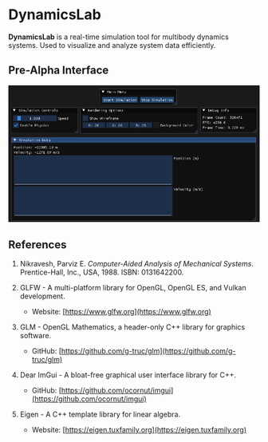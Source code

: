 # DynamicsLab

**DynamicsLab** is a real-time simulation tool for multibody dynamics systems. Used to visualize and analyze system data efficiently.

## Pre-Alpha Interface
![Alt text](./assets/images/pre-alpha.png)

## References

1. Nikravesh, Parviz E. *Computer-Aided Analysis of Mechanical Systems*. Prentice-Hall, Inc., USA, 1988. ISBN: 0131642200.

2. GLFW - A multi-platform library for OpenGL, OpenGL ES, and Vulkan development.
   - Website: [https://www.glfw.org](https://www.glfw.org)

3. GLM - OpenGL Mathematics, a header-only C++ library for graphics software.
   - GitHub: [https://github.com/g-truc/glm](https://github.com/g-truc/glm)

4. Dear ImGui - A bloat-free graphical user interface library for C++.
   - GitHub: [https://github.com/ocornut/imgui](https://github.com/ocornut/imgui)

5. Eigen - A C++ template library for linear algebra.
   - Website: [https://eigen.tuxfamily.org](https://eigen.tuxfamily.org)
